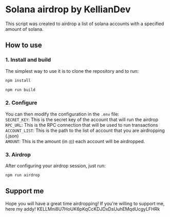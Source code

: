 # Solana airdrop by KellianDev

This script was created to airdrop a list of solana accounts with a specified amount of solana.

## How to use

### 1. Install and build

The simplest way to use it is to clone the repository and to run:
```bash
npm install
```

```bash
npm run build
```

### 2. Configure

You can then modify the configuration in the ```.env``` file:<br>
`SECRET_KEY`: This is the secret key of the account that will run the airdrop<br>
`RPC_URL`: This is the RPC connection that will be used to run transactions<br>
`ACCOUNT_LIST`: This is the path to the list of account that you are airdropping (.json)<br>
`AMOUNT`: This is the amount (in ◎) each account will be airdropped.<br>

### 3. Airdrop

After configuring your airdrop session, just run:
```bash
npm run airdrop
```

## Support me

Hope you will have a great time airdropping! If you're willing to support me, here my addy! KELLMni8U7HoUK6pKqCcKDJDxDsUuhEMqdUcgyLFHRk